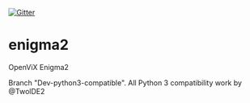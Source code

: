 [![Gitter](https://badges.gitter.im/OpenViX/community.svg)](https://gitter.im/OpenViX/community?utm_source=badge&utm_medium=badge&utm_campaign=pr-badge)

enigma2
=======

OpenViX Enigma2 

Branch "Dev-python3-compatible". All Python 3 compatibility work by @TwolDE2